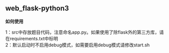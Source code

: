 ## web_flask-python3

**如何使用**

1：src中存放题目代码，注意命名app.py。如果使用了除flask外的第三方库，请在requirements.txt中标明  
2：默认启动时不启用debug模式，如需要启用debug模式请修改start.sh  
